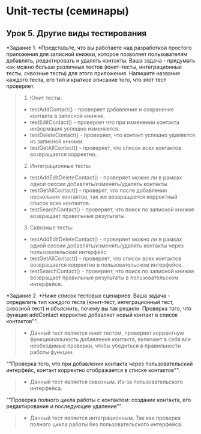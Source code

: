 # Unit-тесты (семинары)
## Урок 5. Другие виды тестирования

*Задание 1. *Представьте, что вы работаете над разработкой простого приложения для записной книжки, которое позволяет пользователям добавлять, редактировать и удалять контакты.
Ваша задача - придумать как можно больше различных тестов (юнит-тесты, интеграционные тесты, сквозные тесты) для этого приложения. Напишите название каждого теста, его тип и краткое описание того, что этот тест проверяет.

> 1. Юнит тесты:
> * testAddContact() - проверяет добавление и сохранение контакта в записной книжке.
> * testEditContact() - проверяет что при изменении контакта информация успешно изменяется.
> * testDeleteContact() - проверяет, что контакт успешно удаляется из записной книжки.
> * testGetAllContact() - проверяет, что список всех контактов возвращается корректно.
> 2. Интеграционные тесты:
> * testAddEditDeleteContact() - проверяет можно ли в рамках одной сессии добавлять/изменять/удалять контакты.
> * testGetAllContact() - проверят, что после добавления нескольких контактов, так же возвращается корректный список всех контактов.
> * testSearchContact() - проверяет, что поиск по записной книжке возвращает правильные результаты.
> 3. Сквозные тесты:
> * testAddEditDeleteContact() - проверяет можно ли в рамках одной сессии добавлять/изменять/удалять контакты через пользовательский интерфейс
> * testGetAllContact() - проверяет, что список всех контактов возвращается корректно в пользовательском интерфейсе.
> * testSearchContact() - проверяет, что поиск по записной книжке возвращает правильные результаты в пользовательском интерфейсе.

*Задание 2. *Ниже список тестовых сценариев. Ваша задача - определить тип каждого теста (юнит-тест, интеграционный тест, сквозной тест) и объяснить, почему вы так решили.
Проверка того, что функция addContact корректно добавляет новый контакт в список контактов"".
> * Данный тест является юнит тестом, проверяет корректную функциональность добавления контакта, включает в себя все необходимые проверки, чтобы убедиться в правильности работы функции.

""Проверка того, что при добавлении контакта через пользовательский интерфейс, контакт корректно отображается в списке контактов"".
> * Данный тест является сквозным. Из-за пользовательского интерфейса.

""Проверка полного цикла работы с контактом: создание контакта, его редактирование и последующее удаление"".
> * Данный тест является интеграционным. Так как проверка полного цикла работы без пользовательского интерфейса.


